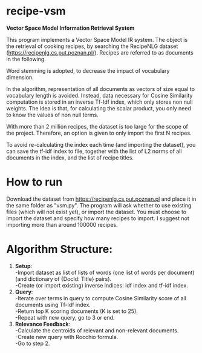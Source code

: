# recipe-vsm
**Vector Space Model Information Retrieval System**

This program implements a Vector Space Model IR system. The object is the retrieval of cooking recipes, 
by searching the RecipeNLG dataset (https://recipenlg.cs.put.poznan.pl/). 
Recipes are referred to as documents in the following.

Word stemming is adopted, to decrease the impact of vocabulary dimension.

In the algorithm, representation of all documents as vectors of size equal to vocabulary length is avoided.
Instead, data necessary for Cosine Similarity computation is stored in an inverse Tf-Idf index, which only 
stores non null weights. The idea is that, for calculating the scalar product, you only need to know the 
values of non null terms. 

With more than 2 million recipes, the dataset is too large for the scope of the project. Therefore, an option is given to only import the first N recipes. 

To avoid re-calculating the index each time (and importing the dataset), you can save the tf-idf index to file, 
together with the list of L2 norms of all documents in the index, and the list of recipe titles.

# How to run
Download the dataset from https://recipenlg.cs.put.poznan.pl and place it in the same folder as "vsm.py".
The program will ask whether to use existing files (which will not exist yet), or import the dataset. You must choose to import the dataset and specify how many recipes to import. I suggest not importing more than around 100000 recipes.

# Algorithm Structure:
1. **Setup**:\
    -Import dataset as list of lists of words (one list of words per document) (and dictionary of {DocId: Title} pairs).\
    -Create (or import existing) inverse indices: idf index and tf-idf index.
2. **Query**:\
    -Iterate over terms in query to compute Cosine Similarity score of all documents using Tf-Idf index.\
    -Return top K scoring documents (K is set to 25).\
    -Repeat with new query, go to 3 or end.
3. **Relevance Feedback**:\
    -Calculate the centroids of relevant and non-relevant documents.\
    -Create new query with Rocchio formula.\
    -Go to step 2.
